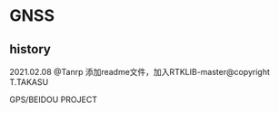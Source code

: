 # GNSS
## history
2021.02.08
@Tanrp
添加readme文件，加入RTKLIB-master@copyright T.TAKASU




GPS/BEIDOU PROJECT
